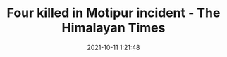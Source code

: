 ---
"title": "Four killed in Motipur incident - The Himalayan Times"
"date": "2021-10-11 1:21:48"
"feed_name": "GOOGLENEWSINDUSTRIAL"
"feed_website": "https://news.google.com/search?q=industrial%2Bincident&hl=en-US&gl=US&ceid=US:en"
"feed_rss": "https://news.google.com/rss/search?q=industrial%2Bincident&hl=en-US&gl=US&ceid=US:en"
"link": "https://thehimalayantimes.com/nepal/four-killed-in-motipur-incident"
"source": "{'href': 'https://thehimalayantimes.com', 'title': 'The Himalayan Times'}"
"file": "_posts/2021-1-1-911764d3caee48667845c8eaed291227ba210559.md"
"accident": "1"
"drilling": "1"
"dead": "4"
"injured": "0"
"arrested": "0"
"place": "motipur"
"where": "unknown site"
"causes": "unknown"
"place_uri": "http://en.wikipedia.org/wiki/Motipur%2C_India"
---